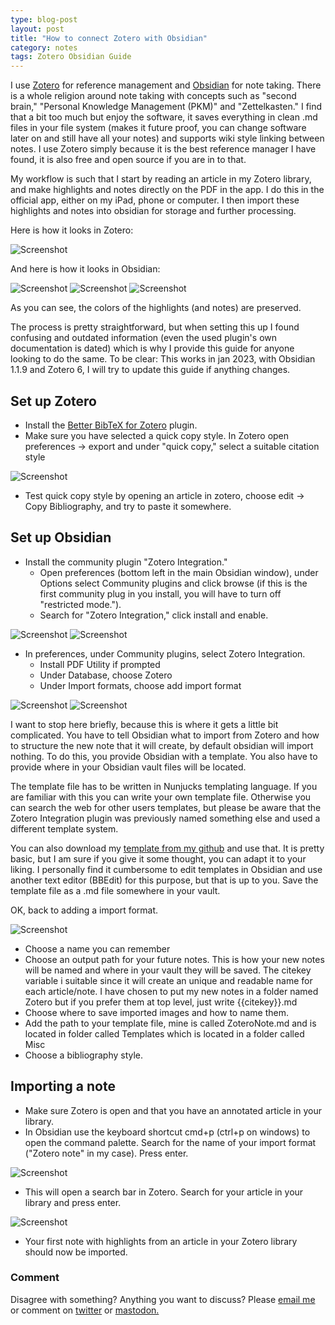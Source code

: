 ```yaml
---
type: blog-post
layout: post
title: "How to connect Zotero with Obsidian"
category: notes
tags: Zotero Obsidian Guide 
---
```


I use [Zotero](https://www.zotero.org) for reference management and [Obsidian](https://obsidian.md) for note taking. There is a whole religion around note taking with concepts such as "second brain," "Personal Knowledge Management (PKM)" and "Zettelkasten." I find that a bit too much but enjoy the software, it saves everything in clean .md files in your file system (makes it future proof, you can change software later on and still have all your notes) and supports wiki style linking between notes. I use Zotero simply because it is the best reference manager I have found, it is also free and open source if you are in to that. 

My workflow is such that I start by reading an article in my Zotero library, and make highlights and notes directly on the PDF in the app. I do this in the official app, either on my iPad, phone or computer. I then import these highlights and notes into obsidian for storage and further processing.

Here is how it looks in Zotero:

![Screenshot](/assets/img/ZO1.png)

And here is how it looks in Obsidian:

![Screenshot](/assets/img/ZO2.png)
![Screenshot](/assets/img/ZO3.png)
![Screenshot](/assets/img/ZO4.png)

As you can see, the colors of the highlights (and notes) are preserved. 

The process is pretty straightforward, but when setting this up I found confusing and outdated information (even the used plugin's own documentation is dated) which is why I provide this guide for anyone looking to do the same. To be clear: This works in jan 2023, with Obsidian 1.1.9 and Zotero 6, I will try to update this guide if anything changes.

## Set up Zotero

- Install the [Better BibTeX for Zotero](https://retorque.re/zotero-better-bibtex/installation/) plugin.
- Make sure you have selected a quick copy style. In Zotero open preferences -> export and under "quick copy," select a suitable citation style

![Screenshot](/assets/img/ZO5.png)

- Test quick copy style by opening an article in zotero, choose edit -> Copy Bibliography, and try to paste it somewhere. 

## Set up Obsidian

- Install the community plugin "Zotero Integration." 
	- Open preferences (bottom left in the main Obsidian window), under Options select Community plugins and click browse (if this is the first community plug in you install, you will have to turn off "restricted mode.").
	- Search for "Zotero Integration," click install and enable.
	
![Screenshot](/assets/img/ZO6.png)
![Screenshot](/assets/img/ZO7.png)

- In preferences, under Community plugins, select Zotero Integration.
	- Install PDF Utility if prompted
	- Under Database, choose Zotero
	- Under Import formats, choose add import format

![Screenshot](/assets/img/ZO8.png)
![Screenshot](/assets/img/ZO9.png)

I want to stop here briefly, because this is where it gets a little bit complicated. You have to tell Obsidian what to import from Zotero and how to structure the new note that it will create, by default obsidian will import nothing. To do this, you provide Obsidian with a template. You also have to provide where in your Obsidian vault files will be located. 
 
The template file has to be written in Nunjucks templating language. If you are familiar with this you can write your own template file. Otherwise you can search the web for other users templates, but please be aware that the Zotero Integration plugin was previously named something else and used a different template system. 
 
You can also download my [template from my github](https://github.com/georgnaver/Templates/blob/main/ZoteroNote.md) and use that. It is pretty basic, but I am sure if you give it some thought, you can adapt it to your liking. I personally find it cumbersome to edit templates in Obsidian and use another text editor (BBEdit) for this purpose, but that is up to you. Save the template file as a .md file somewhere in your vault.
 
OK, back to adding a import format.

![Screenshot](/assets/img/ZO10.png)

- Choose a name you can remember
- Choose an output path for your future notes. This is how your new notes will be named and where in your vault they will be saved. The citekey variable i suitable since it will create an unique and readable name for each article/note. I have chosen to put my new notes in a folder named Zotero but if you prefer them at top level, just write {{citekey}}.md
- Choose where to save imported images and how to name them.
- Add the path to your template file, mine is called ZoteroNote.md and is located in folder called Templates which is located in a folder called Misc
- Choose a bibliography style.

## Importing a note

- Make sure Zotero is open and that you have an annotated article in your library.
- In Obsidian use the keyboard shortcut cmd+p (ctrl+p on windows) to open the command palette. Search for the name of your import format ("Zotero note" in my case). Press enter.

![Screenshot](/assets/img/ZO11.png)

- This will open a search bar in Zotero. Search for your article in your library and press enter.

![Screenshot](/assets/img/ZO12.png)

- Your first note with highlights from an article in your Zotero library should now be imported.

### Comment

Disagree with something? Anything you want to discuss? Please [email me](mailto:gizn@georgnaver.se) or comment on [twitter](TWITTERLÄNK) or [mastodon.](MASTODONLÄNK)
